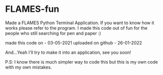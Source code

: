 # FLAMES-fun
Made a FLAMES Python Terminal Application. If you want to know how it works please refer to the program. I made this code out of fun for the people who still searching for pen and paper :)

made this code on - 03-05-2021
uploaded on github - 26-01-2022

And...Yeah I'll try to make it into an application, see you soon!

P.S: I know there is much simpler way to code this but this is my own code with my own mistakes.
